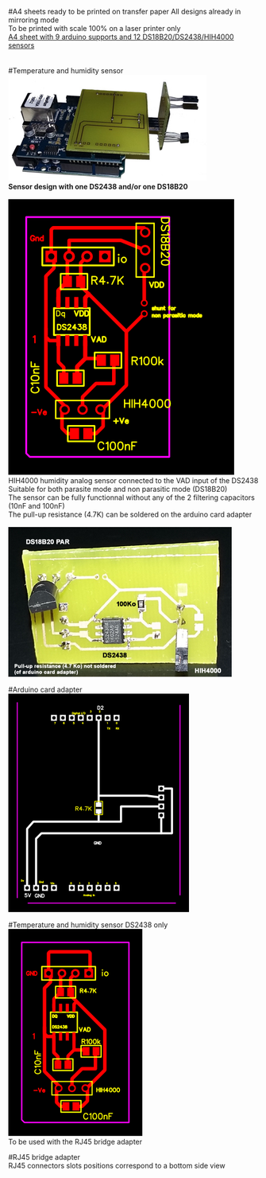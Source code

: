 #A4 sheets ready to be printed on transfer paper
All designs already in mirroring mode<br>
To be printed with scale 100% on a laser printer only<br>
<a href=9_arduino_supports_12_mixed_sensors_DS18B20_DS2438.pdf>A4 sheet with 9 arduino supports and 12 DS18B20/DS2438/HIH4000 sensors</a><br>
<br><br>
#Temperature and humidity sensor
<img src = images/full_connected_sensor.jpg><br>
<b>Sensor design with one DS2438 and/or one DS18B20</b><br><br>
<img src = images/g3442.png><br>
HIH4000 humidity analog sensor connected to the VAD input of the DS2438<br>
Suitable for both parasite mode and non parasitic mode (DS18B20)<br>
The sensor can be fully functionnal without any of the 2 filtering capacitors (10nF and 100nF)<br>
The pull-up resistance (4.7K) can be soldered on the arduino card adapter<br><br>
<img src = images/photoDS2438_HIH4000_DS18B20b.png><br>

#Arduino card adapter
<img src = images/arduino_card_adapter.png><br>

#Temperature and humidity sensor DS2438 only
<img src = images/g12.png><br>
To be used with the RJ45 bridge adapter

#RJ45 bridge adapter
<img arc = images/gRJ45.png><br>
RJ45 connectors slots positions correspond to a bottom side view
